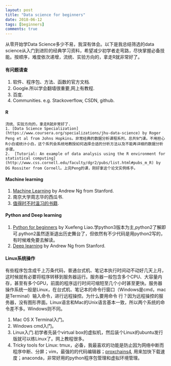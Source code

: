 ```yaml
---
layout: post
title: "Data science for beginners"
date: 2018-06-12
tags: [beginners]
comments: true
---
```


从零开始学Data Science多少不易，我深有体会。以下是我总结筛选的data science从入门到进阶的经典学习资料，希望减少初学者走弯路，尽快掌握必备技能。按顺序，难度依次递增，流统、实验方向的，拿走R就非常好了。

#### 有问题请查

1. 软件、程序包、方法、函数的官方文档.
2. Google.所以学会翻墙很重要,网上有教程.
3. 百度.
4. Communities. e.g. Stackoverflow, CSDN, github.

#### R
    流统、实验方向的，拿走R就非常好了.
    1. [Data Science Specialization](https://www.coursera.org/specializations/jhu-data-science) by Roger Peng et al from Johns Hopkins。非常经典的数据分析课程系列，总共9门课。不用担心R小白或统计小白，这个系列会系统地教授如何选择合适的分析方法以及不能再详细的数据分析步骤。
    2.  [Tutorial: An example of data analysis using the R environment for statistical computing](http://www.css.cornell.edu/faculty/dgr2/pubs/list.html#pubs_m_R) by DG Rossiter from Cornell。上完Peng的课，刚好拿这个论文实例练手。

#### Machine learning

1. [Machine Learning](https://www.coursera.org/learn/machine-learning) by Andrew Ng from Stanford.
2. 南京大学周志华的西瓜书.
3. [值得时不时温习的书籍](https://www.zhihu.com/question/22221180).


#### Python and Deep learning

1. [Python for beginners](https://www.liaoxuefeng.com/wiki/0014316089557264a6b348958f449949df42a6d3a2e542c000) by Xuefeng Liao.学python3版本为主,python2了解即可.python2虽然逐渐退出历史舞台了，但依然有不少代码是用python2写的，有时候难免要去解读。
2. [Deep learning](https://www.coursera.org/specializations/deep-learning) by Andrew Ng from Stanford.

#### Linux系统操作
有些程序包含成千上万条代码，普通台式机、笔记本执行时间动不动好几天上月，这时候就有必要将程序转移到服务器运行。服务器一般包含多个CPU、大容量内存，甚至有多个GPU，前面的程序运行时间可缩短至几个小时甚至更快。服务器操作系统一般是Linux，在台式机、笔记本的命令行窗口（Windows是cmd，mac是Terminal）输入命令，进行远程操控。为什么要用命令
行？因为远程操控的服务器，没有图形界面。Linux语言和Mac的Unix语言基本一致，所以两个系统的命令差不多。Windows则不同。

1. Mac OS X Terminal入门。
2. Windows cmd入门。
3. Linux入门.初学者先装个virtual box的虚拟机，然后装个Linux的ubuntu发行版就可以练Linux了。网上教程很多。
4. Tricky tools for Linux: tmux，必备，我最喜欢的功能是防止因为网络中断而程序中断、分屏；vim，最强的的代码编辑器；[proxchains4](https://www.jianshu.com/p/812f163cb1e2), 用来加快下载速度；anaconda，非常好用的python程序包管理和虚拟环境管理。
